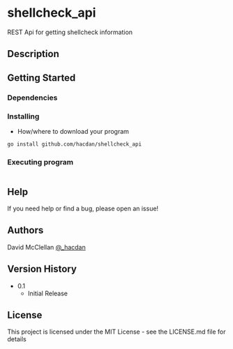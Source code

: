 # shellcheck_api

REST Api for getting shellcheck information

## Description

## Getting Started

### Dependencies

### Installing

* How/where to download your program
```sh
go install github.com/hacdan/shellcheck_api
```

### Executing program

```sh

```

## Help

If you need help or find a bug, please open an issue!

## Authors

David McClellan
[@_hacdan](https://x.com/_hacdan)

## Version History

* 0.1
    * Initial Release

## License

This project is licensed under the MIT License - see the LICENSE.md file for details


